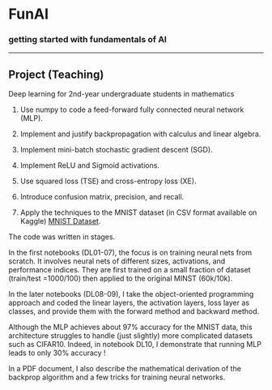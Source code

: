 # FunAI 


### getting started with fundamentals of AI

-----

## Project (Teaching)

Deep learning for 2nd-year undergraduate students in mathematics

1. Use numpy to code a feed-forward fully connected neural network (MLP).

2. Implement and justify backpropagation with calculus and linear algebra.

3. Implement mini-batch stochastic gradient descent (SGD).

4. Implement ReLU and Sigmoid activations.

5. Use squared loss (TSE) and cross-entropy loss (XE).

6. Introduce confusion matrix, precision, and recall.

7. Apply the techniques to the MNIST dataset (in CSV format available on Kaggle) [MNIST Dataset](https://www.kaggle.com/datasets/oddrationale/mnist-in-csv).

The code was written in stages.

In the first notebooks (DL01-07), the focus is on training neural nets from scratch. It involves neural nets of different sizes, activations, and performance indices. They are first trained on a small fraction of dataset (train/test =1000/100) then applied to the original MINST (60k/10k). 

In the later notebooks (DL08-09), I take the object-oriented programming approach and coded the linear layers, the activation layers, loss layer as classes, and provide them with the forward method and backward method.

Although the MLP achieves about 97% accuracy for the MNIST data, this architecture struggles to handle (just slightly) more complicated datasets such as CIFAR10. Indeed, in notebook DL10, I demonstrate that running MLP leads to only 30% accuracy !

In a PDF document, I also describe the mathematical derivation of the backprop algorithm and a few tricks for training neural networks. 

